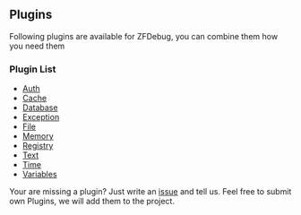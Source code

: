 ## Plugins ##

Following plugins are available for ZFDebug, you can combine them how you need them

### Plugin List ###
  * [Auth](Documentation_Plugin_Auth.md)
  * [Cache](Documentation_Plugin_Cache.md)
  * [Database](Documentation_Plugin_Database.md)
  * [Exception](Documentation_Plugin_Exception.md)
  * [File](Documentation_Plugin_File.md)
  * [Memory](Documentation_Plugin_Memory.md)
  * [Registry](Documentation_Plugin_Registry.md)
  * [Text](Documentation_Plugin_Text.md)
  * [Time](Documentation_Plugin_Time.md)
  * [Variables](Documentation_Plugin_Variables.md)

Your are missing a plugin? Just write an [issue](http://code.google.com/p/zfdebug/issues/entry)
and tell us. Feel free to submit own Plugins, we will add them to the project.